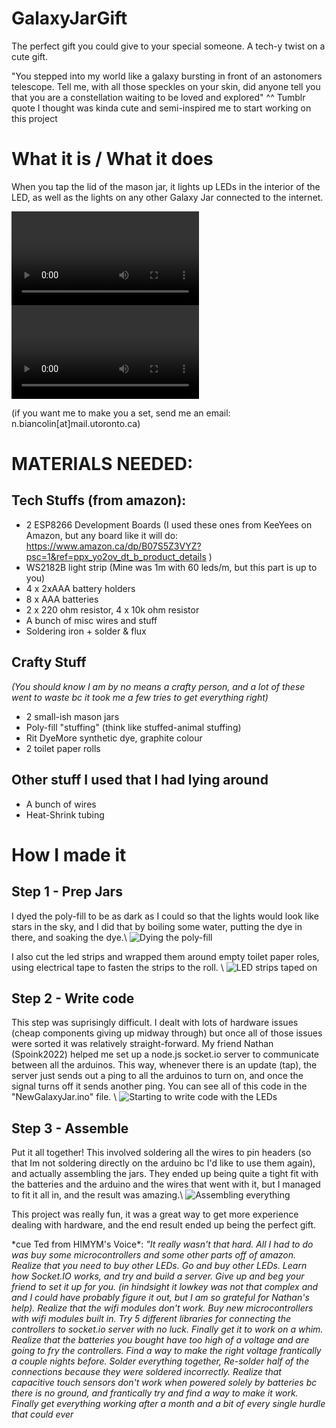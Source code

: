 # GalaxyJarGift

The perfect gift you could give to your special someone. A tech-y twist on a cute gift.

"You stepped into my world like a galaxy bursting in front of an astonomers telescope. Tell me, with all those speckles on your skin, did anyone tell you that you are a constellation waiting to be loved and explored"
^^ Tumblr quote I thought was kinda cute and semi-inspired me to start working on this project

# What it is / What it does

When you tap the lid of the mason jar, it lights up LEDs in the interior of the LED, as well as the lights on any other Galaxy Jar connected to the internet.

![](./img/video1.mp4)
![](./img/video2.mp4)

(if you want me to make you a set, send me an email: n.biancolin[at]mail.utoronto.ca)

# MATERIALS NEEDED:

## Tech Stuffs (from amazon):

- 2 ESP8266 Development Boards (I used these ones from KeeYees on Amazon, but any board like it will do: https://www.amazon.ca/dp/B07S5Z3VYZ?psc=1&ref=ppx_yo2ov_dt_b_product_details )
- WS2182B light strip (Mine was 1m with 60 leds/m, but this part is up to you)
- 4 x 2xAAA battery holders
- 8 x AAA batteries
- 2 x 220 ohm resistor, 4 x 10k ohm resistor
- A bunch of misc wires and stuff
- Soldering iron + solder & flux


## Crafty Stuff
*(You should know I am by no means a crafty person, and a lot of these went to waste bc it took me a few tries to get everything right)*
- 2 small-ish mason jars 
- Poly-fill "stuffing" (think like stuffed-animal stuffing)
- Rit DyeMore synthetic dye, graphite colour
- 2 toilet paper rolls

## Other stuff I used that I had lying around
- A bunch of wires
- Heat-Shrink tubing

# How I made it

## Step 1 - Prep Jars

I dyed the poly-fill to be as dark as I could so that the lights would look like stars in the sky, and I did that by boiling some water, putting the dye in there, and soaking the dye.\\
![Dying the poly-fill](./img/step1-1.jpg) 

I also cut the led strips and wrapped them around empty toilet paper roles, using electrical tape to fasten the strips to the roll. \\
![LED strips taped on](./img/step1-2.jpg)

## Step 2 - Write code

This step was suprisingly difficult. I dealt with lots of hardware issues (cheap components giving up midway through) but once all of those issues were sorted it was relatively straight-forward. My friend Nathan (Spoink2022) helped me set up a node.js socket.io server to communicate between all the arduinos. This way, whenever there is an update (tap), the server just sends out a ping to all the arduinos to turn on, and once the signal turns off it sends another ping. You can see all of this code in the "NewGalaxyJar.ino" file. \\
![Starting to write code with the LEDs](./img/step2-1.jpg)

## Step 3 - Assemble

Put it all together! This involved soldering all the wires to pin headers (so that Im not soldering directly on the arduino bc I'd like to use them again), and actually assembling the jars. They ended up being quite a tight fit with the batteries and the arduino and the wires that went with it, but I managed to fit it all in, and the result was amazing.\\
![Assembling everything](./img/step3-1.jpg)


This project was really fun, it was a great way to get more experience dealing with hardware, and the end result ended up being the perfect gift.



\*cue Ted from HIMYM's Voice\*: *"It really wasn't that hard. 
All I had to do was buy some microcontrollers and some other parts off of amazon. Realize that you need to buy other LEDs. Go and buy other LEDs. Learn how Socket.IO works, and try and build a server. Give up and beg your friend to set it up for you. (in hindsight it lowkey was not that complex and and I could have probably figure it out, but I am so grateful for Nathan's help). Realize that the wifi modules don't work. Buy new microcontrollers with wifi modules built in. Try 5 different libraries for connecting the controllers to socket.io server with no luck. Finally get it to work on a whim. Realize that the batteries you bought have too high of a voltage and are going to fry the controllers. Find a way to make the right voltage frantically a couple nights before. Solder everything together, Re-solder half of the connections because they were soldered incorrectly. Realize that capacitive touch sensors don't work when powered solely by batteries bc there is no ground, and frantically try and find a way to make it work. Finally get everything working after a month and a bit of every single hurdle that could ever*